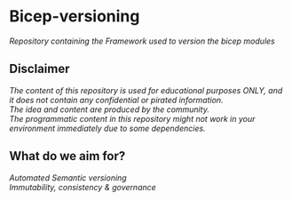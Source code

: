 # Bicep-versioning
*Repository containing the Framework used to version the bicep modules*

## Disclaimer  
*The content of this repository is used for educational purposes ONLY, and it does not contain any confidential or pirated information.*  
*The idea and content are produced by the community.*  
*The programmatic content in this repository might not work in your environment immediately due to some dependencies.*


## What do we aim for?
*Automated Semantic versioning*  
*Immutability, consistency & governance*  

